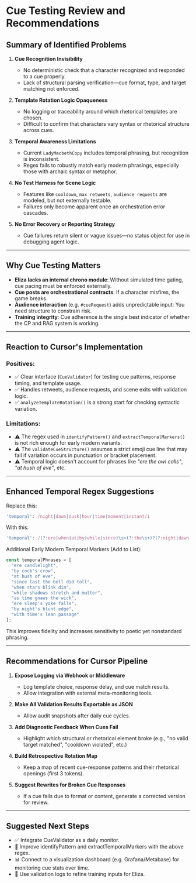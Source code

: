 # Cue Testing Review and Recommendations

## Summary of Identified Problems

1. **Cue Recognition Invisibility**
   - No deterministic check that a character recognized and responded to a cue properly.
   - Lack of structural parsing verification—cue format, type, and target matching not enforced.

2. **Template Rotation Logic Opaqueness**
   - No logging or traceability around which rhetorical templates are chosen.
   - Difficult to confirm that characters vary syntax or rhetorical structure across cues.

3. **Temporal Awareness Limitations**
   - Current `LadyMacbethCopy` includes temporal phrasing, but recognition is inconsistent.
   - Regex fails to robustly match early modern phrasings, especially those with archaic syntax or metaphor.

4. **No Test Harness for Scene Logic**
   - Features like `cooldown`, `max retweets`, `audience requests` are modeled, but not externally testable.
   - Failures only become apparent once an orchestration error cascades.

5. **No Error Recovery or Reporting Strategy**
   - Cue failures return silent or vague issues—no status object for use in debugging agent logic.

---

## Why Cue Testing Matters

- **Eliza lacks an internal chrono module**: Without simulated time gating, cue pacing must be enforced externally.
- **Cue posts are orchestrational contracts**: If a character misfires, the game breaks.
- **Audience interaction** (e.g. `#cueRequest`) adds unpredictable input: You need structure to constrain risk.
- **Training integrity**: Cue adherence is the single best indicator of whether the CP and RAG system is working.

---

## Reaction to Cursor's Implementation

### Positives:
- ✅ Clear interface (`CueValidator`) for testing cue patterns, response timing, and template usage.
- ✅ Handles retweets, audience requests, and scene exits with validation logic.
- ✅ `analyzeTemplateRotation()` is a strong start for checking syntactic variation.

### Limitations:
- ⚠️ The regex used in `identifyPattern()` and `extractTemporalMarkers()` is not rich enough for early modern variants.
- ⚠️ The `validateCueStructure()` assumes a strict emoji cue line that may fail if variation occurs in punctuation or bracket placement.
- ⚠️ Temporal logic doesn't account for phrases like *"ere the owl calls"*, *"at hush of eve"*, etc.

---

## Enhanced Temporal Regex Suggestions

Replace this:

```js
'temporal': /night|dawn|dusk|hour|time|moment|instant/i
```

With this:

```js
'temporal': /(?:ere|when|at|by|while|since)\s+(?:the\s+)?(?:night|dawn|cock['']s\s+crow|candlelight|eve|sun|hour|bell|clock|shadows?|silence|stars?|owl|watch|tide|dark|light)/i
```

Additional Early Modern Temporal Markers (Add to List):

```js
const temporalPhrases = [
  "ere candlelight",
  "by cock's crow",
  "at hush of eve",
  "since last the bell did toll",
  "when stars blink dim",
  "while shadows stretch and mutter",
  "as time gnaws the wick",
  "ere sleep's yoke falls",
  "by night's blunt edge",
  "with time's lean passage"
];
```

This improves fidelity and increases sensitivity to poetic yet nonstandard phrasing.

---

## Recommendations for Cursor Pipeline

1. **Expose Logging via Webhook or Middleware**
   - Log template choice, response delay, and cue match results.
   - Allow integration with external meta-monitoring tools.

2. **Make All Validation Results Exportable as JSON**
   - Allow audit snapshots after daily cue cycles.

3. **Add Diagnostic Feedback When Cues Fail**
   - Highlight which structural or rhetorical element broke (e.g., "no valid target matched", "cooldown violated", etc.)

4. **Build Retrospective Rotation Map**
   - Keep a map of recent cue-response patterns and their rhetorical openings (first 3 tokens).

5. **Suggest Rewrites for Broken Cue Responses**
   - If a cue fails due to format or content, generate a corrected version for review.

---

## Suggested Next Steps

- ✅ Integrate CueValidator as a daily monitor.
- 🔄 Improve identifyPattern and extractTemporalMarkers with the above regex.
- 📊 Connect to a visualization dashboard (e.g. Grafana/Metabase) for monitoring cue stats over time.
- 🧪 Use validation logs to refine training inputs for Eliza. 